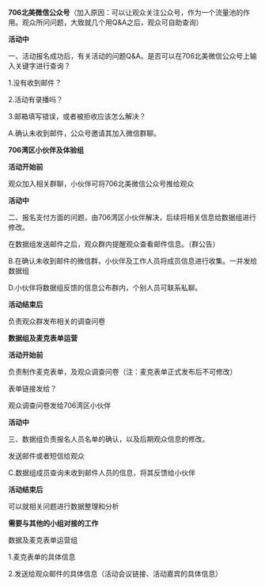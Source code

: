**706北美微信公众号**（加入原因：可以让观众关注公众号，作为一个流量池的作用。观众所问问题，大致就几个用Q&A之后，观众可自助查询）

**活动中**

一、活动报名成功后，有关活动的问题Q&A。是否可以在706北美微信公众号上输入关键字进行查询？

1.没有收到邮件？

2.活动有录播吗？

3.邮箱填写错误，或者被拒收应该怎么解决？

A.确认未收到邮件，公众号邀请其加入微信群聊。

**706湾区小伙伴及体验组**

**活动开始前**

观众加入相关群聊，小伙伴可将706北美微信公众号推给观众

**活动中**

二、报名支付方面的问题，由706湾区小伙伴解决，后续将相关信息给数据组进行修改。

在数据组发送邮件之后，观众群内提醒观众查看邮件信息。（群公告）

B.在确认未收到邮件的微信群，小伙伴及工作人员将成员信息进行收集。一并发给数据组

D.小伙伴将数据组反馈的信息公布群内，个别人员可联系私聊。

**活动结束后**

负责观众群发布相关的调查问卷

**数据组及麦克表单运营**

**活动开始前**

负责制作麦克表单，及观众调查问卷（注：麦克表单正式发布后不可修改）

表单链接发给？

观众调查问卷发给706湾区小伙伴

**活动中**

三、数据组负责报名人员名单的确认，以及后期观众信息的修改。

发送邮件或者短信给观众

C.数据组成员查询未收到邮件人员的信息，将其反馈给小伙伴

**活动结束后**

可以就相关问题进行数据整理和分析

**需要与其他的小组对接的工作**

数据及麦克表单运营组

1.麦克表单的具体信息

2.发送给观众邮件的具体信息（活动会议链接、活动嘉宾的具体信息）

